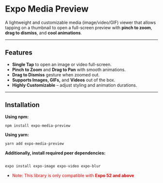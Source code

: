 # Expo Media Preview

A lightweight and customizable media (image/video/GIF) viewer that allows tapping on a thumbnail to open a full-screen preview with **pinch to zoom**, **drag to dismiss**, and **cool animations**.

---

## Features

- **Single Tap** to open an image or video full-screen.  
- **Pinch to Zoom** and **Drag to Pan** with smooth animations.  
- **Drag to Dismiss** gesture when zoomed out.  
- **Supports Images, GIFs,** and **Videos** out of the box.  
- **Highly Customizable** – adjust styling and animation durations.

---

## Installation

**Using npm:**

```bash
npm install expo-media-preview

```

**Using yarn:**

```bash
yarn add expo-media-preview

```

**Additionally, install required peer dependencies:**

```bash

expo install expo-image expo-video expo-blur

```

- <p style="color:red;">Note: This library is only compatible with <strong>Expo 52 and above</strong></p>
